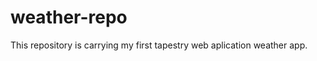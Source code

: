 weather-repo
============

This repository is carrying my first tapestry web aplication weather app.
